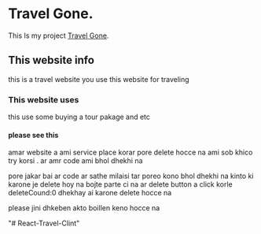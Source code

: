 # Travel Gone.

This Is my project [Travel Gone](https://travel-goro.web.app/).

## This website info

this is a travel website you use this website for traveling
 
### This website uses

this use some buying a tour pakage 
and etc 

#### please see this
 
 amar website a ami service place korar pore delete hocce na ami sob khico try korsi . ar amr code ami bhol dhekhi na
 
 pore jakar bai ar code ar sathe milaisi tar poreo kono bhol dhekhi na kinto ki karone je delete hoy na bojte parte ci na ar delete button a click korle deleteCound:0 dhekhay ai karone delete hocce na
 
 please jini dhkeben akto boillen keno hocce na






"# React-Travel-Clint" 
